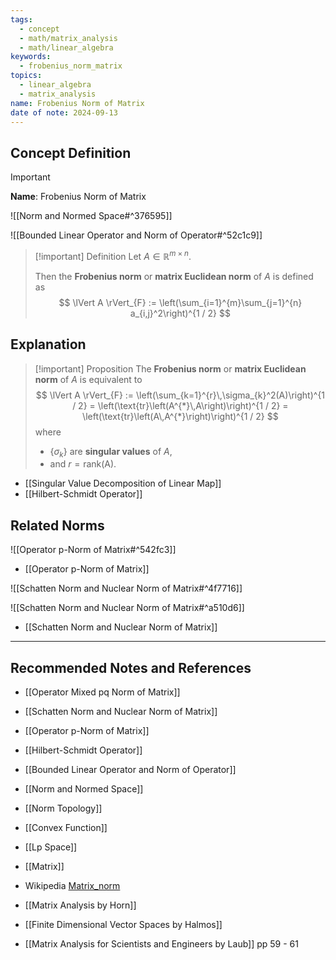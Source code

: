 ```yaml
---
tags:
  - concept
  - math/matrix_analysis
  - math/linear_algebra
keywords:
  - frobenius_norm_matrix
topics:
  - linear_algebra
  - matrix_analysis
name: Frobenius Norm of Matrix
date of note: 2024-09-13
---
```


## Concept Definition

>[!important]
>**Name**: Frobenius Norm of Matrix

![[Norm and Normed Space#^376595]]

![[Bounded Linear Operator and Norm of Operator#^52c1c9]]

>[!important] Definition
>Let $A \in \mathbb{R}^{m\times n}$. 
>
>Then the **Frobenius norm** or **matrix Euclidean norm** of $A$ is defined as 
>$$
>\lVert A \rVert_{F} := \left(\sum_{i=1}^{m}\sum_{j=1}^{n} a_{i,j}^2\right)^{1 / 2}
>$$

## Explanation

>[!important] Proposition
>The **Frobenius norm** or **matrix Euclidean norm** of $A$ is equivalent to
>$$
>\lVert A \rVert_{F} := \left(\sum_{k=1}^{r}\,\sigma_{k}^2(A)\right)^{1 / 2} = \left(\text{tr}\left(A^{*}\,A\right)\right)^{1 / 2} = \left(\text{tr}\left(A\,A^{*}\right)\right)^{1 / 2} 
>$$
>where 
>- $\{ \sigma_{k} \}$ are **singular values** of $A$, 
>- and $r = \text{rank(A)}$.

- [[Singular Value Decomposition of Linear Map]]
- [[Hilbert-Schmidt Operator]]

## Related Norms 

![[Operator p-Norm of Matrix#^542fc3]]

- [[Operator p-Norm of Matrix]]

![[Schatten Norm and Nuclear Norm of Matrix#^4f7716]]

![[Schatten Norm and Nuclear Norm of Matrix#^a510d6]]

- [[Schatten Norm and Nuclear Norm of Matrix]]





-----------
##  Recommended Notes and References


- [[Operator Mixed pq Norm of Matrix]]
- [[Schatten Norm and Nuclear Norm of Matrix]]
- [[Operator p-Norm of Matrix]]


- [[Hilbert-Schmidt Operator]]
- [[Bounded Linear Operator and Norm of Operator]]
- [[Norm and Normed Space]]
- [[Norm Topology]]
- [[Convex Function]]

- [[Lp Space]]
- [[Matrix]]
- Wikipedia [Matrix_norm](https://en.wikipedia.org/wiki/Matrix_norm)
- [[Matrix Analysis by Horn]]
- [[Finite Dimensional Vector Spaces by Halmos]]
- [[Matrix Analysis for Scientists and Engineers by Laub]] pp 59 - 61